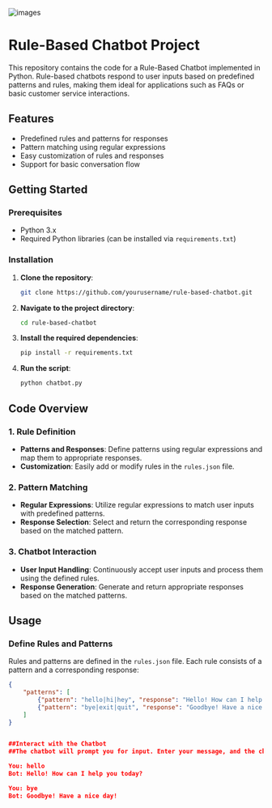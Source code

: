 ![images](https://github.com/VIS172/CODSOFT/assets/109724129/40d79b99-f7bd-4924-9232-52bbf011f79c)


# Rule-Based Chatbot Project

This repository contains the code for a Rule-Based Chatbot implemented in Python. Rule-based chatbots respond to user inputs based on predefined patterns and rules, making them ideal for applications such as FAQs or basic customer service interactions.

## Features

- Predefined rules and patterns for responses
- Pattern matching using regular expressions
- Easy customization of rules and responses
- Support for basic conversation flow

## Getting Started

### Prerequisites

- Python 3.x
- Required Python libraries (can be installed via `requirements.txt`)

### Installation

1. **Clone the repository**:
    ```bash
    git clone https://github.com/yourusername/rule-based-chatbot.git
    ```

2. **Navigate to the project directory**:
    ```bash
    cd rule-based-chatbot
    ```

3. **Install the required dependencies**:
    ```bash
    pip install -r requirements.txt
    ```

4. **Run the script**:
    ```bash
    python chatbot.py
    ```

## Code Overview

### 1. Rule Definition

- **Patterns and Responses**: Define patterns using regular expressions and map them to appropriate responses.
- **Customization**: Easily add or modify rules in the `rules.json` file.

### 2. Pattern Matching

- **Regular Expressions**: Utilize regular expressions to match user inputs with predefined patterns.
- **Response Selection**: Select and return the corresponding response based on the matched pattern.

### 3. Chatbot Interaction

- **User Input Handling**: Continuously accept user inputs and process them using the defined rules.
- **Response Generation**: Generate and return appropriate responses based on the matched patterns.

## Usage

### Define Rules and Patterns

Rules and patterns are defined in the `rules.json` file. Each rule consists of a pattern and a corresponding response:
```json
{
    "patterns": [
        {"pattern": "hello|hi|hey", "response": "Hello! How can I help you today?"},
        {"pattern": "bye|exit|quit", "response": "Goodbye! Have a nice day!"}
    ]
}


##Interact with the Chatbot
##The chatbot will prompt you for input. Enter your message, and the chatbot will respond based on the predefined rules:

You: hello
Bot: Hello! How can I help you today?

You: bye
Bot: Goodbye! Have a nice day!
